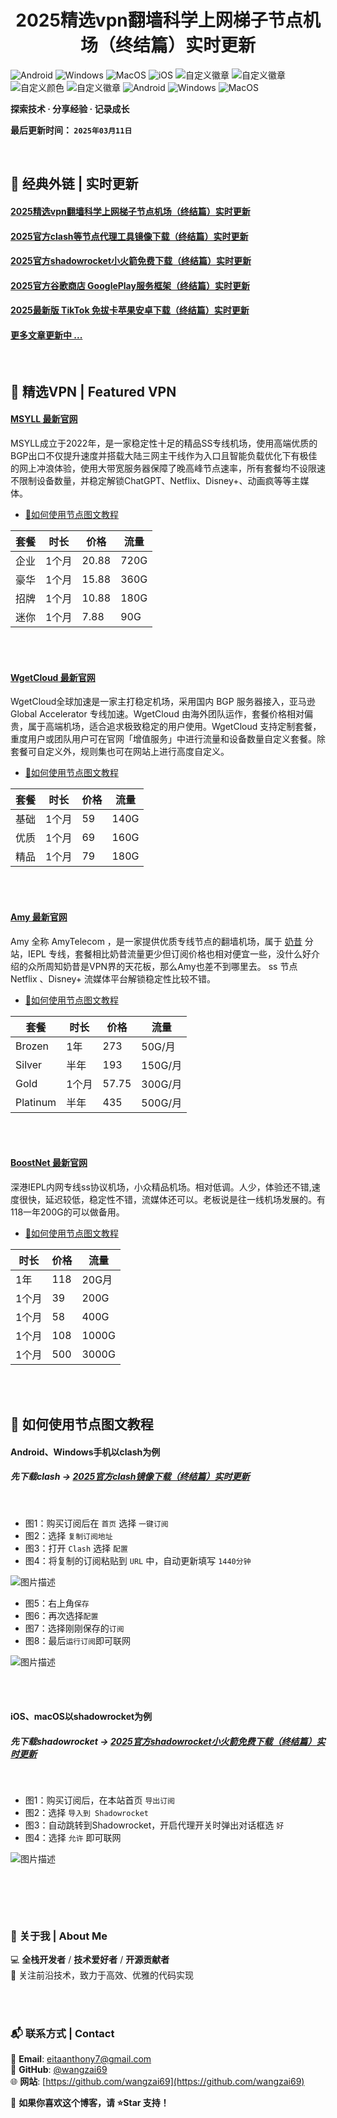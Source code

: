 <h1 align="center">2025精选vpn翻墙科学上网梯子节点机场（终结篇）实时更新</h1>

![Android](https://img.shields.io/badge/安卓-Android-brightgreen)
![Windows](https://img.shields.io/badge/微软-Windows-blue)
![MacOS](https://img.shields.io/badge/OS-MacOS-lightgrey)
![iOS](https://img.shields.io/badge/苹果-iOS-red)
![自定义徽章](https://img.shields.io/badge/linux-github-green)
![自定义徽章](https://img.shields.io/badge/网络-梯子-yellow)
![自定义颜色](https://img.shields.io/badge/科学-上网-orange)
![自定义徽章](https://img.shields.io/badge/图文-教程-purple)
![Android](https://img.shields.io/badge/美区-ID-brightgreen)
![Windows](https://img.shields.io/badge/clash-clashX-blue)
![MacOS](https://img.shields.io/badge/shadowrocket-小火箭-lightgrey)



**探索技术 · 分享经验 · 记录成长**

**最后更新时间： `2025年03月11日`**

<br>

## 📖 经典外链 | 实时更新
#### [2025精选vpn翻墙科学上网梯子节点机场（终结篇）实时更新](https://github.com/wangzai69/vpn)
#### [2025官方clash等节点代理工具镜像下载（终结篇）实时更新](https://github.com/wangzai69/clash)
#### [2025官方shadowrocket小火箭免费下载（终结篇）实时更新](https://github.com/wangzai69/shadowrocket)
#### [2025官方谷歌商店 GooglePlay服务框架（终结篇）实时更新](https://github.com/wangzai69/GooglePlay)
#### [2025最新版 TikTok 免拔卡苹果安卓下载（终结篇）实时更新](https://github.com/wangzai69/GooglePlay)
#### [更多文章更新中 ... ]()

<br>

## 🚀 精选VPN | Featured VPN
#### [MSYLL 最新官网](https://yq.yq3566.top/#/register?code=WYvHUyx6)
MSYLL成立于2022年，是一家稳定性十足的精品SS专线机场，使用高端优质的BGP出口不仅提升速度并搭载大陆三网主干线作为入口且智能负载优化下有极佳的网上冲浪体验，使用大带宽服务器保障了晚高峰节点速率，所有套餐均不设限速不限制设备数量，并稳定解锁ChatGPT、Netflix、Disney+、动画疯等等主媒体。
- [🚀如何使用节点图文教程](#-如何使用节点图文教程)

| 套餐 | 时长 | 价格 | 流量 |
|------|------|------|------|
| 企业 | 1个月 |20.88 |720G |
| 豪华 | 1个月 |15.88 |360G |
| 招牌 | 1个月 |10.88 |180G |
| 迷你 | 1个月 |7.88  |90G  |

<br>
<br>

#### [WgetCloud 最新官网](https://clashx.pro/gacloud)
WgetCloud全球加速是一家主打稳定机场，采用国内 BGP 服务器接入，亚马逊 Global Accelerator 专线加速。WgetCloud 由海外团队运作，套餐价格相对偏贵，属于高端机场，适合追求极致稳定的用户使用。WgetCloud 支持定制套餐，重度用户或团队用户可在官网「增值服务」中进行流量和设备数量自定义套餐。除套餐可自定义外，规则集也可在网站上进行高度自定义。
- [🚀如何使用节点图文教程](#-如何使用节点图文教程)

| 套餐 | 时长 | 价格 | 流量 |
|------|------|------|------|
| 基础 | 1个月 |59 |140G |
| 优质 | 1个月 |69 |160G |
| 精品 | 1个月 |79 |180G |

<br>
<br>

#### [Amy 最新官网](https://www.amytele.net)
Amy 全称 AmyTelecom ，是一家提供优质专线节点的翻墙机场，属于 [奶昔](https://nexitally.com) 分站，IEPL 专线，套餐相比奶昔流量更少但订阅价格也相对便宜一些，没什么好介绍的众所周知奶昔是VPN界的天花板，那么Amy也差不到哪里去。 ss 节点 Netflix 、Disney+ 流媒体平台解锁稳定性比较不错。
- [🚀如何使用节点图文教程](#-如何使用节点图文教程)

| 套餐 | 时长 | 价格 | 流量 |
|------|------|------|------|
| Brozen | 1年 |273 |50G/月 |
| Silver | 半年 |193 |150G/月 |
| Gold | 1个月 |57.75 |300G/月 |
| Platinum | 半年 |435 |500G/月 |

<br><br>

#### [BoostNet 最新官网](https://boostnet1.com/)
深港IEPL内网专线ss协议机场，小众精品机场。相对低调。人少，体验还不错,速度很快，延迟较低，稳定性不错，流媒体还可以。老板说是往一线机场发展的。有118一年200G的可以做备用。
- [🚀如何使用节点图文教程](#-如何使用节点图文教程)

| 时长 | 价格 | 流量 |
|------|------|------|
| 1年 |118 |20G月 |
| 1个月 |39 |200G |
| 1个月 |58 |400G |
| 1个月 |108 |1000G |
| 1个月 |500 |3000G |

<br>
<br>

## 🚀 如何使用节点图文教程
#### Android、Windows手机以clash为例
##### 先下载clash → [2025官方clash镜像下载（终结篇）实时更新](https://github.com/wangzai69/clash)

<br>

- 图1：购买订阅后在 `首页` 选择 `一键订阅`
- 图2：选择 `复制订阅地址`
- 图3：打开 `Clash` 选择 `配置`
- 图4：将复制的订阅粘贴到 `URL` 中，自动更新填写 `1440分钟`

![图片描述](https://github.com/wangzai69/vpn/blob/main/images/16.jpg?raw=true)

- 图5：右上角<code>保存</code>
- 图6：再次选择<code>配置</code>
- 图7：选择刚刚保存的<code>订阅</code>
- 图8：最后<code>运行订阅</code>即可联网

![图片描述](https://github.com/wangzai69/vpn/blob/main/images/26.jpg?raw=true)

<br><br>

#### iOS、macOS以shadowrocket为例
##### 先下载shadowrocket → [2025官方shadowrocket小火箭免费下载（终结篇）实时更新](https://github.com/wangzai69/shadowrocket)

<br>

- 图1：购买订阅后，在本站首页 `导出订阅`
- 图2：选择 `导入到 Shadowrocket`
- 图3：自动跳转到Shadowrocket，开启代理开关时弹出对话框选 `好`
- 图4：选择 `允许` 即可联网

![图片描述](https://github.com/wangzai69/vpn/blob/main/images/36.jpg?raw=true)

<br>

##

<br>

### 📌 关于我 | About Me  
💻 **全栈开发者** / **技术爱好者** / **开源贡献者**  
🚀 关注前沿技术，致力于高效、优雅的代码实现  

<br>
<br>

### 📬 联系方式 | Contact  
📧 **Email**: [eitaanthony7@gmail.com](mailto:eitaanthony7@gmail.com)  
🐙 **GitHub**: [@wangzai69](https://github.com/wangzai69)  
🌐 **网站**: [https://github.com/wangzai69](https://github.com/wangzai69)  

📢 **如果你喜欢这个博客，请 ⭐Star 支持！**  

<br>
<br>


